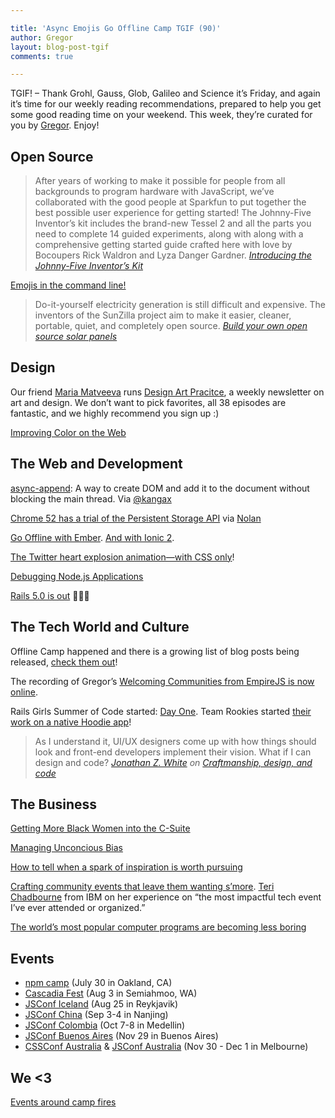 ```yaml
---

title: 'Async Emojis Go Offline Camp TGIF (90)'
author: Gregor
layout: blog-post-tgif
comments: true

---
```



TGIF! – Thank Grohl, Gauss, Glob, Galileo and Science it’s Friday, and again it’s time for our weekly reading recommendations, prepared to help you get some good reading time on your weekend. This week, they’re curated for you by [Gregor](http://twitter.com/gr2m). Enjoy!


## Open Source

> After years of working to make it possible for people from all backgrounds to program hardware with JavaScript, we’ve collaborated with the good people at Sparkfun to put together the best possible user experience for getting started! The Johnny-Five Inventor’s kit includes the brand-new Tessel 2 and all the parts you need to complete 14 guided experiments, along with along with a comprehensive getting started guide crafted here with love by Bocoupers Rick Waldron and Lyza Danger Gardner. <cite>[Introducing the Johnny-Five Inventor’s Kit](https://www.sparkfun.com/news/2127)</cite>

[Emojis in the command line!](https://github.com/sindresorhus/emoj)

> Do-it-yourself electricity generation is still difficult and expensive. The inventors of the SunZilla project aim to make it easier, cleaner, portable, quiet, and completely open source. <cite>[Build your own open source solar panels](https://opensource.com/life/16/7/sunzilla)</cite>

## Design

Our friend [Maria Matveeva](https://twitter.com/rgbcolor) runs [Design Art Pracitce](http://www.designartpractice.com/), a weekly newsletter on art and design. We don’t want to pick favorites, all 38 episodes are fantastic, and we highly recommend you sign up :)

[Improving Color on the Web](https://webkit.org/blog/6682/improving-color-on-the-web/)

## The Web and Development

[async-append](https://github.com/drufball/async-append): A way to create DOM and add it to the document without blocking the main thread. Via [@kangax](https://twitter.com/kangax/status/747474432650776577)

[Chrome 52 has a trial of the Persistent Storage API](https://developers.google.com/web/updates/2016/06/persistent-storage) via [Nolan](https://twitter.com/nolanlawson/status/747419906367315968)

[Go Offline with Ember](http://blog.planetargon.com/entries/2016/6/9/go-offline-with-ember). [And with Ionic 2](http://www.joshmorony.com/offline-syncing-in-ionic-2-with-pouchdb-couchdb/).

[The Twitter heart explosion animation—with CSS only](https://css-tricks.com/recreating-the-twitter-heart-animation/)!

[Debugging Node.js Applications](https://blog.risingstack.com/node-hero-node-js-debugging-tutorial/)
 
[Rails 5.0 is out](http://weblog.rubyonrails.org/2016/6/30/Rails-5-0-final/) 👏👏👏

## The Tech World and Culture

Offline Camp happened and there is a growing list of blog posts being released, [check them out](https://medium.com/offline-camp)!

The recording of Gregor’s [Welcoming Communities from EmpireJS is now online](https://www.youtube.com/watch?v=pWIMWh3xyZE).

Rails Girls Summer of Code started: [Day One](http://railsgirlssummerofcode.org/blog/2016-07-01-RGSoC-2016-day-one). Team Rookies started [their work on a native Hoodie app](https://github.com/Rookies-RGSOC2016/)!

>  As I understand it, UI/UX designers come up with how things should look and front-end developers implement their vision. What if I can design and code? <cite>[Jonathan Z. White](https://twitter.com/JonathanZWhite) on [Craftmanship, design, and code](https://medium.freecodecamp.com/craftsmanship-design-and-code-6d93eba3e7fe#.yzpd8n5x2)</cite>

## The Business

[Getting More Black Women into the C-Suite](https://hbr.org/2016/07/getting-more-black-women-into-the-c-suite)

[Managing Unconcious Bias](https://managingbias.fb.com/)

[How to tell when a spark of inspiration is worth pursuing](https://blog.freelancersunion.org/2016/06/29/how-to-tell-when-a-spark-of-inspiration-is-worth-pursuing/)

[Crafting community events that leave them wanting s’more](https://medium.com/offline-camp/crafting-community-events-that-leave-them-wanting-smore-902974cff4d4). [Teri Chadbourne](https://twitter.com/EventTeri) from IBM on her experience on “the most impactful tech event I’ve ever attended or organized.”

[The world’s most popular computer programs are becoming less boring](http://www.economist.com/news/business/21701495-worlds-most-popular-computer-programs-are-becoming-less-boring-window-dressing)

## Events

- [npm camp](http://npm.camp/) (July 30 in Oakland, CA)
- [Cascadia Fest](http://2016.cascadiajs.com/) (Aug 3 in Semiahmoo, WA)
- [JSConf Iceland](http://jsconf.is) (Aug 25 in Reykjavik)
- [JSConf China](http://2016.jsconf.cn/#/?_k=nqn5xh) (Sep 3-4 in Nanjing)
- [JSConf Colombia](http://jsconf.co/) (Oct 7-8 in Medellin)
- [JSConf Buenos Aires](https://www.jsconfar.com/) (Nov 29 in Buenos Aires)
- [CSSConf Australia](http://2016.cssconf.com.au/) & [JSConf Australia](http://2016.jsconfau.com/) (Nov 30 - Dec 1 in Melbourne)

## We <3

[Events around camp fires](https://twitter.com/OfflineCamp/status/747237746754916352)
